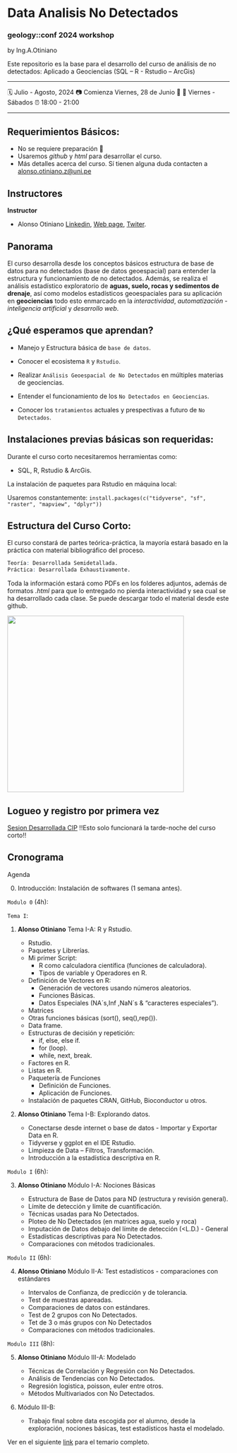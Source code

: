 Data Analisis No Detectados
================

### geology::conf 2024 workshop

by Ing.A.Otiniano

Este repositorio es la base para el desarrollo del curso de análisis de no detectados: Aplicado a Geociencias (SQL – R - Rstudio – ArcGis)

-----

:spiral_calendar: Julio - Agosto, 2024 
:camera: Comienza Viernes, 28 de Junio :jack_o_lantern:
:green_book: Viernes - Sábados
:alarm_clock:    18:00 - 21:00  

-----

## Requerimientos Básicos:

* No se requiere preparación :clap:
* Usaremos *github* y *html* para desarrollar el curso.
* Más detalles acerca del curso. Sí tienen alguna duda contacten a <alonso.otiniano.z@uni.pe>

## Instructores

**Instructor**

* Alonso Otiniano [Linkedin](https://www.linkedin.com/in/aotinianoz/),  [Web page](https://webaoz2.netlify.app), [Twiter](https://twitter.com/OtinianoAlonso).

## Panorama

El curso desarrolla desde los conceptos básicos estructura de base de datos para no detectados (base de datos geoespacial) para entender la estructura y funcionamiento de no detectados. Además, se realiza el análisis estadístico exploratorio de **aguas, suelo, rocas y sedimentos de drenaje**, así como modelos estadísticos geoespaciales para su aplicación en **geociencias** todo esto enmarcado en la *interactividad*, *automatización - inteligencia artificial* y *desarrollo web*.

## ¿Qué esperamos que aprendan?

* Manejo y Estructura básica de `base de datos`.

* Conocer el ecosistema `R` y `Rstudio`.

* Realizar `Análisis Geoespacial de No Detectados` en múltiples materias de geociencias.

* Entender el funcionamiento de los `No Detectados en Geociencias`.

* Conocer los `tratamientos` actuales y prespectivas a futuro de `No Detectados`.


## Instalaciones previas básicas son requeridas:

Durante el curso corto necesitaremos herramientas como:

* SQL, R, Rstudio & ArcGis.

La instalación de paquetes para Rstudio en máquina local:

Usaremos constantemente: `install.packages(c("tidyverse", "sf", "raster", "mapview", "dplyr"))`

## Estructura del Curso Corto:

El curso constará de partes teórica-práctica, la mayoría estará basado en la práctica con material bibliográfico del proceso.

```r
Teoría: Desarrollada Semidetallada.
Práctica: Desarrollada Exhaustivamente.
```
Toda la información estará como PDFs en los folderes adjuntos, además de formatos *.html* para que lo entregado no pierda interactividad y sea cual se ha desarrollado cada clase. Se puede descargar todo el material desde este github.

<img src="https://aozweb.com/MaterialCurso/image_teaching.png" width="400px" />

## Logueo y registro por primera vez

[Sesion Desarrollada CIP](https://github.com/AotinianoZ/Geoscience_Multiverse) !!Esto solo funcionará la tarde-noche del curso corto!!

## Cronograma

Agenda

0. Introducción: Instalación de softwares (1 semana antes).

`Modulo 0` (4h):

`Tema I`:

1. **Alonso Otiniano** Tema I-A: R y Rstudio.

    * Rstudio.
    * Paquetes y Librerías.
    * Mi primer Script:
      *  R como calculadora científica (funciones de calculadora).
      *  Tipos de variable y Operadores en R.
    * Definición de Vectores en R:
      * Generación de vectores usando números aleatorios.
      * Funciones Básicas.
      * Datos  Especiales (NA´s,Inf ,NaN´s  & “caracteres especiales”).
    * Matrices
    * Otras funciones básicas (sort(), seq(),rep()).
    * Data frame.
    * Estructuras de decisión y repetición:
      * if, else, else if.
      * for (loop).
      * while, next, break.
    * Factores en R.
    * Listas en R.
    * Paquetería de Funciones
      * Definición de Funciones.
      * Aplicación de Funciones.
    * Instalación de paquetes CRAN, GitHub, Bioconductor u otros.
    
2. **Alonso Otiniano** Tema I-B: Explorando datos.

    * Conectarse desde internet o base de datos - Importar y Exportar Data en R.
    * Tidyverse y ggplot en el IDE Rstudio.
    * Limpieza de Data – Filtros,  Transformación.
    * Introducción a la estadística descriptiva en R.
    
`Modulo I` (6h):

3. **Alonso Otiniano** Módulo I-A: Nociones Básicas

    * Estructura de Base de Datos para ND (estructura y revisión general).
    * Límite de detección y límite de cuantificación.
    * Técnicas usadas para No Detectados.
    * Ploteo de No Detectados (en matrices agua, suelo y roca)
    * Imputación de Datos debajo del límite de detección (<L.D.) - General
    * Estadísticas descriptivas para No Detectados.
    * Comparaciones con métodos tradicionales.

`Modulo II` (6h):

4. **Alonso Otiniano** Módulo II-A: Test estadísticos - comparaciones con estándares

    * Intervalos de Confianza, de predicción y de tolerancia.
    * Test de muestras apareadas.
    * Comparaciones de datos con estándares.
    * Test de 2 grupos con No Detectados.
    * Tet de 3 o más grupos con No Detectados
    * Comparaciones con métodos tradicionales.

`Modulo III` (8h):

5. **Alonso Otiniano** Módulo III-A: Modelado

    * Técnicas de Correlación y Regresión con No Detectados.
    * Análisis de Tendencias con No Detectados.
    * Regresión logistica, poisson, euler entre otros.
    * Métodos Multivariados con No Detectados.
    
6. Módulo III-B:

    * Trabajo final sobre data escogida por el alumno, desde la exploración, nociones básicas, test estadísticos hasta el modelado.



Ver en el siguiente [link](https://aozweb.com/Poster/Temas.pdf) para el temario completo.




